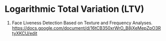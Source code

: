 # Logarithmic Total Variation (LTV)
1. Face Liveness Detection Based on Texture and Frequency Analyses.
https://docs.google.com/document/d/16tCB350xrWrO_B8jXeMepZpO3RtyXKCU/edit
